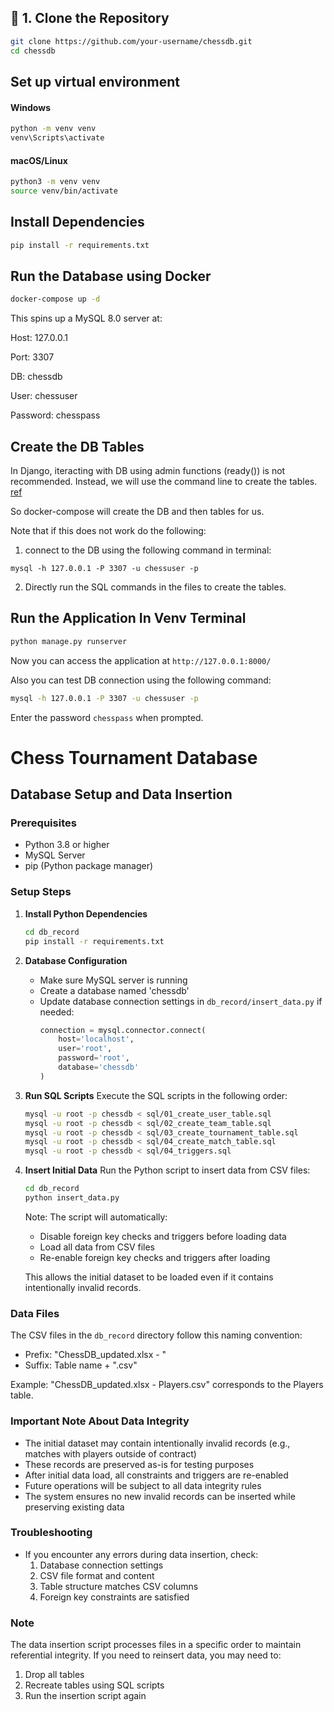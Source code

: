 ## 🔧 1. Clone the Repository

```bash
git clone https://github.com/your-username/chessdb.git
cd chessdb
```

## Set up virtual environment

#### Windows
```bash
python -m venv venv
venv\Scripts\activate
```

#### macOS/Linux
```bash
python3 -m venv venv
source venv/bin/activate
```

## Install Dependencies

```bash
pip install -r requirements.txt
```
## Run the Database using Docker

```bash
docker-compose up -d
```

This spins up a MySQL 8.0 server at:

Host: 127.0.0.1

Port: 3307

DB: chessdb

User: chessuser

Password: chesspass

## Create the DB Tables

In Django, iteracting with DB using admin functions (ready()) is not recommended. Instead, we will use the command line to create the tables. [ref](https://stackoverflow.com/questions/57369950/how-to-call-a-function-before-a-django-app-start/57369989#57369989:~:text=AppConfig.ready()%20docs,in%20your%20ready()%20implementation.)

So docker-compose will create the DB and then tables for us.


Note that if this does not work do the following:
1. connect to the DB using the following command in terminal:
```
mysql -h 127.0.0.1 -P 3307 -u chessuser -p
```
2. Directly run the SQL commands in the files to create the tables.




## Run the Application In Venv Terminal

```bash
python manage.py runserver
```

Now you can access the application at `http://127.0.0.1:8000/`

Also you can test DB connection using the following command:

```bash
mysql -h 127.0.0.1 -P 3307 -u chessuser -p
```

Enter the password `chesspass` when prompted.

# Chess Tournament Database

## Database Setup and Data Insertion

### Prerequisites
- Python 3.8 or higher
- MySQL Server
- pip (Python package manager)

### Setup Steps

1. **Install Python Dependencies**
   ```bash
   cd db_record
   pip install -r requirements.txt
   ```

2. **Database Configuration**
   - Make sure MySQL server is running
   - Create a database named 'chessdb'
   - Update database connection settings in `db_record/insert_data.py` if needed:
     ```python
     connection = mysql.connector.connect(
         host='localhost',
         user='root',
         password='root',
         database='chessdb'
     )
     ```

3. **Run SQL Scripts**
   Execute the SQL scripts in the following order:
   ```bash
   mysql -u root -p chessdb < sql/01_create_user_table.sql
   mysql -u root -p chessdb < sql/02_create_team_table.sql
   mysql -u root -p chessdb < sql/03_create_tournament_table.sql
   mysql -u root -p chessdb < sql/04_create_match_table.sql
   mysql -u root -p chessdb < sql/04_triggers.sql
   ```

4. **Insert Initial Data**
   Run the Python script to insert data from CSV files:
   ```bash
   cd db_record
   python insert_data.py
   ```
   
   Note: The script will automatically:
   - Disable foreign key checks and triggers before loading data
   - Load all data from CSV files
   - Re-enable foreign key checks and triggers after loading
   
   This allows the initial dataset to be loaded even if it contains intentionally invalid records.

### Data Files
The CSV files in the `db_record` directory follow this naming convention:
- Prefix: "ChessDB_updated.xlsx - "
- Suffix: Table name + ".csv"

Example: "ChessDB_updated.xlsx - Players.csv" corresponds to the Players table.

### Important Note About Data Integrity
- The initial dataset may contain intentionally invalid records (e.g., matches with players outside of contract)
- These records are preserved as-is for testing purposes
- After initial data load, all constraints and triggers are re-enabled
- Future operations will be subject to all data integrity rules
- The system ensures no new invalid records can be inserted while preserving existing data

### Troubleshooting
- If you encounter any errors during data insertion, check:
  1. Database connection settings
  2. CSV file format and content
  3. Table structure matches CSV columns
  4. Foreign key constraints are satisfied

### Note
The data insertion script processes files in a specific order to maintain referential integrity. If you need to reinsert data, you may need to:
1. Drop all tables
2. Recreate tables using SQL scripts
3. Run the insertion script again